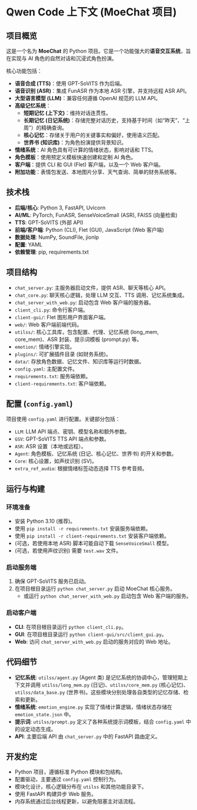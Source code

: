 # Qwen Code 上下文 (MoeChat 项目)

## 项目概览

这是一个名为 **MoeChat** 的 Python 项目。它是一个功能强大的**语音交互系统**，旨在实现与 AI 角色的自然对话和沉浸式角色扮演。

核心功能包括：
*   **语音合成 (TTS)**：使用 GPT-SoVITS 作为后端。
*   **语音识别 (ASR)**：集成 FunASR 作为本地 ASR 引擎，并支持远程 ASR API。
*   **大型语言模型 (LLM)**：兼容任何遵循 OpenAI 规范的 LLM API。
*   **高级记忆系统**：
    *   **短期记忆 (上下文)**：维持对话连贯性。
    *   **长期记忆 (日记系统)**：存储完整对话历史，支持基于时间（如“昨天”、“上周”）的精确查询。
    *   **核心记忆**：存储关于用户的关键事实和偏好，使用语义匹配。
    *   **世界书 (知识库)**：为角色扮演提供背景知识。
*   **情绪系统**：AI 角色具有可计算的情绪状态，影响对话和 TTS。
*   **角色模板**：使用预定义模板快速创建和定制 AI 角色。
*   **客户端**：提供 CLI 和 GUI (Flet) 客户端，以及一个 Web 客户端。
*   **附加功能**：表情包发送、本地图片分享、天气查询、简单的财务系统等。

## 技术栈

*   **后端/核心**: Python 3, FastAPI, Uvicorn
*   **AI/ML**: PyTorch, FunASR, SenseVoiceSmall (ASR), FAISS (向量检索)
*   **TTS**: GPT-SoVITS (外部 API)
*   **前端/客户端**: Python (CLI), Flet (GUI), JavaScript (Web 客户端)
*   **数据处理**: NumPy, SoundFile, jionlp
*   **配置**: YAML
*   **依赖管理**: pip, requirements.txt

## 项目结构

*   `chat_server.py`: 主服务器启动文件，提供 ASR、聊天等核心 API。
*   `chat_core.py`: 聊天核心逻辑，处理 LLM 交互、TTS 调用、记忆系统集成。
*   `chat_server_with_web.py`: 启动包含 Web 客户端的服务器。
*   `client_cli.py`: 命令行客户端。
*   `client-gui/`: Flet 图形用户界面客户端。
*   `web/`: Web 客户端前端代码。
*   `utilss/`: 核心工具库，包含配置、代理、记忆系统 (long_mem, core_mem)、ASR 封装、提示词模板 (prompt.py) 等。
*   `emotion/`: 情绪引擎实现。
*   `plugins/`: 可扩展插件目录 (如财务系统)。
*   `data/`: 存放角色数据、记忆文件、知识库等运行时数据。
*   `config.yaml`: 主配置文件。
*   `requirements.txt`: 服务端依赖。
*   `client-requirements.txt`: 客户端依赖。

## 配置 (`config.yaml`)

项目使用 `config.yaml` 进行配置。关键部分包括：
*   `LLM`: LLM API 端点、密钥、模型名称和额外参数。
*   `GSV`: GPT-SoVITS TTS API 端点和参数。
*   `ASR`: ASR 设置（本地或远程）。
*   `Agent`: 角色模板、记忆系统 (日记、核心记忆、世界书) 的开关和参数。
*   `Core`: 核心设置，如声纹识别 (SV)。
*   `extra_ref_audio`: 根据情绪标签动态选择 TTS 参考音频。

## 运行与构建

### 环境准备
*   安装 Python 3.10 (推荐)。
*   使用 `pip install -r requirements.txt` 安装服务端依赖。
*   使用 `pip install -r client-requirements.txt` 安装客户端依赖。
*   (可选，若使用本地 ASR) 脚本可能自动下载 `SenseVoiceSmall` 模型。
*   (可选，若使用声纹识别) 需要 `test.wav` 文件。

### 启动服务端
1.  确保 GPT-SoVITS 服务已启动。
2.  在项目根目录运行 `python chat_server.py` 启动 MoeChat 核心服务。
    *   或运行 `python chat_server_with_web.py` 启动包含 Web 客户端的服务。

### 启动客户端
*   **CLI**: 在项目根目录运行 `python client_cli.py`。
*   **GUI**: 在项目根目录运行 `python client-gui/src/client_gui.py`。
*   **Web**: 访问 `chat_server_with_web.py` 启动的服务对应的 Web 地址。

## 代码细节

*   **记忆系统**: `utilss/agent.py` (Agent 类) 是记忆系统的协调中心，管理短期上下文并调用 `utilss/long_mem.py` (日记)、`utilss/core_mem.py` (核心记忆)、`utilss/data_base.py` (世界书)。这些模块分别处理各自类型的记忆存储、检索和更新。
*   **情绪系统**: `emotion_engine.py` 实现了情绪计算逻辑，情绪状态存储在 `emotion_state.json` 中。
*   **提示词**: `utilss/prompt.py` 定义了各种系统提示词模板，结合 `config.yaml` 中的设定动态生成。
*   **API**: 主要后端 API 由 `chat_server.py` 中的 FastAPI 路由定义。

## 开发约定

*   Python 项目，遵循标准 Python 模块和包结构。
*   配置驱动，主要通过 `config.yaml` 控制行为。
*   模块化设计，核心逻辑分布在 `utilss` 和其他功能目录下。
*   使用 FastAPI 构建异步 Web 服务。
*   内存系统通过后台线程更新，以避免阻塞主对话流程。
